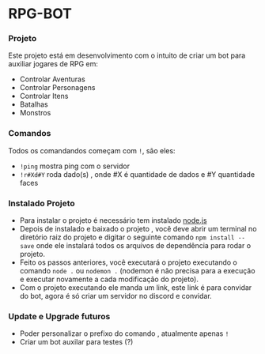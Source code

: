 # RPG-BOT

### Projeto

Este projeto está em desenvolvimento com o intuito de criar um bot para auxiliar jogares de RPG em:

* Controlar Aventuras
* Controlar Personagens
* Controlar Itens
* Batalhas
* Monstros

### Comandos

Todos os comandandos começam com `!`, são eles:

* `!ping` mostra ping com o servidor
* `!r#Xd#Y` roda dado(s) , onde #X é quantidade de dados e #Y quantidade faces

### Instalado Projeto

* Para instalar o projeto é necessário tem instalado [node.js](https://nodejs.org/en/)
* Depois de instalado e baixado o projeto , você deve abrir um terminal no diretório raiz do projeto e digitar o seguinte comando `npm install --save` onde ele instalará todos os arquivos de dependência para rodar o projeto.
* Feito os passos anteriores, você executará o projeto executando o comando `node .`
ou `nodemon .` (nodemon é não precisa para a execução e executar novamente a cada modificação do projeto).
* Com o projeto executando ele manda um link, este link é para convidar do bot, agora é só criar um servidor no discord e convidar.

### Update e Upgrade futuros

* Poder personalizar o prefixo do comando , atualmente apenas `!`
* Criar um bot auxilar para testes (?)

